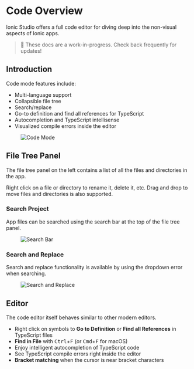---
---

# Code Overview

Ionic Studio offers a full code editor for diving deep into the non-visual aspects of Ionic apps.

<blockquote>
🚧 These docs are a work-in-progress. Check back frequently for updates!
</blockquote>

## Introduction

Code mode features include:

* Multi-language support
* Collapsible file tree
* Search/replace
* Go-to definition and find all references for TypeScript
* Autocompletion and TypeScript intellisense
* Visualized compile errors inside the editor

<figure>
  <img alt="Code Mode" src="/docs/assets/img/studio/ss-code.png" />
</figure>

## File Tree Panel

The file tree panel on the left contains a list of all the files and directories in the app.

Right click on a file or directory to rename it, delete it, etc. Drag and drop to move files and directories is also supported.

### Search Project

App files can be searched using the search bar at the top of the file tree panel.

<figure>
  <img alt="Search Bar" src="/docs/assets/img/studio/ss-search-bar.png" />
</figure>

### Search and Replace

Search and replace functionality is available by using the dropdown error when searching.

<figure>
  <img alt="Search and Replace" src="/docs/assets/img/studio/ss-search-and-replace.png" />
</figure>

## Editor

The code editor itself behaves similar to other modern editors.

* Right click on symbols to **Go to Definition** or **Find all References** in TypeScript files
* **Find in File** with <kbd>Ctrl</kbd>+<kbd>F</kbd> (or <kbd>Cmd</kbd>+<kbd>F</kbd> for macOS)
* Enjoy intelligent autocompletion of TypeScript code
* See TypeScript compile errors right inside the editor
* **Bracket matching** when the cursor is near bracket characters
